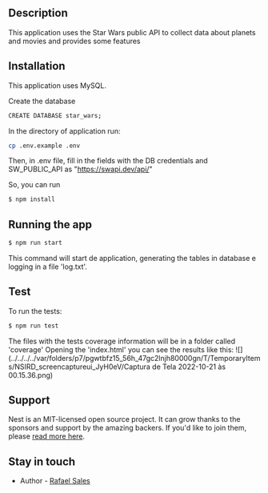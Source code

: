 ## Description
This application uses the Star Wars public API to collect data about planets and movies and provides some features

## Installation

This application uses MySQL.

Create the database
```bash
CREATE DATABASE star_wars;
```
In the directory of application run:
```bash
cp .env.example .env
```
Then, in .env file, fill in the fields with the DB credentials and SW_PUBLIC_API as "https://swapi.dev/api/"

So, you can run
```bash
$ npm install
```

## Running the app

```bash
$ npm run start
```
This command will start de application, generating the tables in database e logging in a file 'log.txt'.

## Test

To run the tests:
```bash
$ npm run test
```
The files with the tests coverage information will be in a folder called 'coverage'
Opening the 'index.html' you can see the results like this:
![](../../../../var/folders/p7/pgwtbfz15_56h_47gc2lnjh80000gn/T/TemporaryItems/NSIRD_screencaptureui_JyH0eV/Captura de Tela 2022-10-21 às 00.15.36.png)
## Support

Nest is an MIT-licensed open source project. It can grow thanks to the sponsors and support by the amazing backers. If you'd like to join them, please [read more here](https://docs.nestjs.com/support).

## Stay in touch

- Author - [Rafael Sales](https://www.linkedin.com/in/rafael-rodrigues-de-oliveira-sales-4b0321102/)
